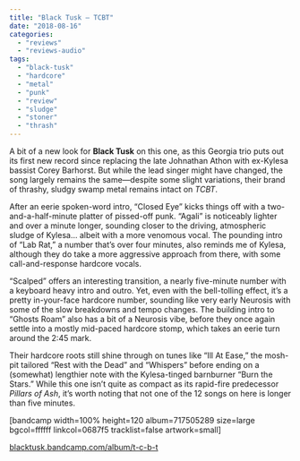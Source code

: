 ```yaml
---
title: "Black Tusk – TCBT"
date: "2018-08-16"
categories: 
  - "reviews"
  - "reviews-audio"
tags: 
  - "black-tusk"
  - "hardcore"
  - "metal"
  - "punk"
  - "review"
  - "sludge"
  - "stoner"
  - "thrash"
---
```


A bit of a new look for **Black Tusk** on this one, as this Georgia trio puts out its first new record since replacing the late Johnathan Athon with ex-Kylesa bassist Corey Barhorst. But while the lead singer might have changed, the song largely remains the same—despite some slight variations, their brand of thrashy, sludgy swamp metal remains intact on _TCBT_.

After an eerie spoken-word intro, “Closed Eye” kicks things off with a two-and-a-half-minute platter of pissed-off punk. “Agali” is noticeably lighter and over a minute longer, sounding closer to the driving, atmospheric sludge of Kylesa… albeit with a more venomous vocal. The pounding intro of “Lab Rat,” a number that’s over four minutes, also reminds me of Kylesa, although they do take a more aggressive approach from there, with some call-and-response hardcore vocals.

“Scalped” offers an interesting transition, a nearly five-minute number with a keyboard heavy intro and outro. Yet, even with the bell-tolling effect, it’s a pretty in-your-face hardcore number, sounding like very early Neurosis with some of the slow breakdowns and tempo changes. The building intro to “Ghosts Roam” also has a bit of a Neurosis vibe, before they once again settle into a mostly mid-paced hardcore stomp, which takes an eerie turn around the 2:45 mark.

Their hardcore roots still shine through on tunes like “Ill At Ease,” the mosh-pit tailored “Rest with the Dead” and “Whispers” before ending on a (somewhat) lengthier note with the Kylesa-tinged barnburner “Burn the Stars.” While this one isn’t quite as compact as its rapid-fire predecessor _Pillars of Ash_, it’s worth noting that not one of the 12 songs on here is longer than five minutes.

\[bandcamp width=100% height=120 album=717505289 size=large bgcol=ffffff linkcol=0687f5 tracklist=false artwork=small\]

[blacktusk.bandcamp.com/album/t-c-b-t](https://blacktusk.bandcamp.com/album/t-c-b-t)
